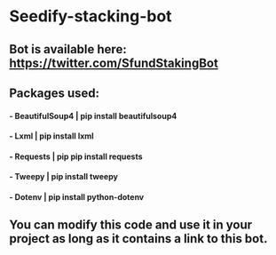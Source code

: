 # Seedify-stacking-bot

## Bot is available here: https://twitter.com/SfundStakingBot

## Packages used:
#### - BeautifulSoup4 | pip install beautifulsoup4 
#### - Lxml | pip install lxml
#### - Requests | pip pip install requests
#### - Tweepy | pip install tweepy
#### - Dotenv | pip install python-dotenv


## You can modify this code and use it in your project as long as it contains a link to this bot.

